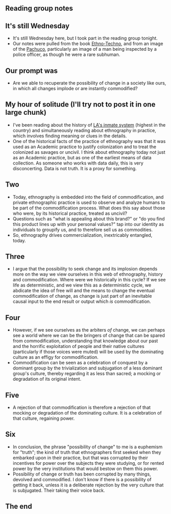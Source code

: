 ## Reading group notes

## It's still Wednesday
- It's still Wednesday here, but I took part in the reading group tonight.
- Our notes were pulled from the book [Ethno-Techno](https://www.goodreads.com/book/show/1403728.Ethno_Techno_Writings_on_Performance_Activism_and_Pedagogy), and from an image of the [Pachuco](https://en.wikipedia.org/wiki/Pachuco), particularly an image of a man being inspected by a police
  officer, as though he were a rare subhuman.
  
## Our prompt was
- Are we able to recuperate the possibility of change in a society like ours, in which all changes implode or are instantly commodified?

## My hour of solitude (I'll try not to post it in one large chunk)
- I've been reading about the history of [LA's inmate system](https://www.goodreads.com/book/show/34725951-city-of-inmates) (highest in the country) and simultaneously reading about ethnography in practice,
  which involves finding meaning or clues in the details.
- One of the historical facts of the practice of ethnography was that it was used as an Academic practice to justify colonization and to treat
  the colonized as savages or uncivil. I think about ethnography today not just as an Academic practice, but as one of the earliest means of data
  collection. As someone who works with data daily, this is very disconcerting. Data is not truth. It is a proxy for something.

## Two
- Today, ethnography is embedded into the field of commodification, and private ethnographic practice is used to observe and analyze humans to be 
  part of the commodification process. What does this say about those who were, by its historical practice, treated as uncivil?
- Questions such as "what is appealing about this brand?" or "do you find this product lines up with your personal values?" tap into our identity
  as individuals to groupify us, and to therefore sell us as commodities. 
- So, ethnography drives commercialization, inextricably entangled, today. 

## Three
- I argue that the possibility to seek change and its implosion depends more on the way we view ourselves in this web of ethnography, history
  and commodification. Where were we historically in this cycle? If we see life as deterministic, and we view this as a deterministic cycle,
  we abdicate the idea of free will and the means to change the eventual commodification of change, as change is just part of an inevitable 
  causal input to the end result or output which *is* commodification.
  
## Four
- However, if we see ourselves as the arbiters *of* change, we can perhaps see a world where we can be the bringers of change that can be 
  spared from commodification, understanding that knowledge about our past and the horrific exploitation of people and their native cultures
  (particularly if those voices were muted) will be used by the dominating culture as an effigy for commodification.
- Commodification can be seen as a celebration of conquest by a dominant group by the trivialization and subjugation of a less dominant group's
  culture, thereby regarding it as less than sacred; a mocking or degradation of its original intent.
  
## Five
- A rejection of that commodification is therefore a rejection of that mocking or degradation of the dominating culture. It is a celebration of 
  that culture, regaining power.

## Six
- In conclusion, the phrase "possibility of change" to me is a euphemism for "truth"; the kind of truth that ethnographers first seeked when they
  embarked upon in their practice, but that was corrupted by their incentives for power over the subjects they were studying, or for rented power
  by the very institutions that would bestow on them this power.
- Possibility of change or truth has been corrupted by many things, devolved and commodified. I don't know if there is a possibility of getting it
  back, unless it is a deliberate rejection by the very culture that is subjugated. Their taking their voice back. 
  
## The end
